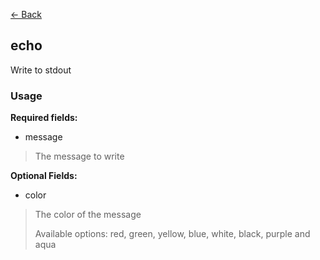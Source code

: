 [<- Back](./index.md)

## echo

Write to stdout

### Usage

**Required fields:**

- message
> The message to write

**Optional Fields:**

- color
> The color of the message
>
> Available options: red, green, yellow, blue, white, black, purple and aqua